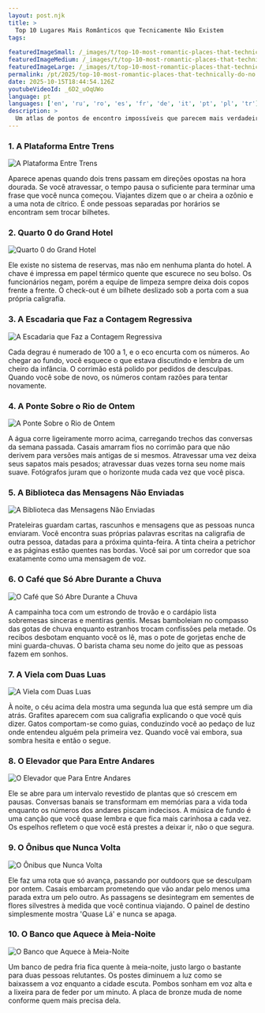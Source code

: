 ```yaml
---
layout: post.njk
title: >
  Top 10 Lugares Mais Românticos que Tecnicamente Não Existem
tags:
  
featuredImageSmall: /_images/t/top-10-most-romantic-places-that-technically-do-no-cover-pt-small.webp
featuredImageMedium: /_images/t/top-10-most-romantic-places-that-technically-do-no-cover-pt-medium.webp
featuredImageLarge: /_images/t/top-10-most-romantic-places-that-technically-do-no-cover-pt-large.webp
permalink: /pt/2025/top-10-most-romantic-places-that-technically-do-no.html
date: 2025-10-15T18:44:54.126Z
youtubeVideoId: _6D2_uOqUWo
language: pt
languages: ['en', 'ru', 'ro', 'es', 'fr', 'de', 'it', 'pt', 'pl', 'tr']
description: >
  Um atlas de pontos de encontro impossíveis que parecem mais verdadeiros que mapas, costurados por boatos, saudade e quase-encontros. Cada lugar é contraditório, íntimo e um pouco assustador na precisão com que parece certo.
---
```


### 1. A Plataforma Entre Trens

![A Plataforma Entre Trens](/_images/0/065d6a752f0a898a3b7a95cdd8068fc4-medium.webp)

Aparece apenas quando dois trens passam em direções opostas na hora dourada. Se você atravessar, o tempo pausa o suficiente para terminar uma frase que você nunca começou. Viajantes dizem que o ar cheira a ozônio e a uma nota de cítrico. É onde pessoas separadas por horários se encontram sem trocar bilhetes.

### 2. Quarto 0 do Grand Hotel

![Quarto 0 do Grand Hotel](/_images/6/6d8e2ccd9c0c7944c487197deb1f3e2d-medium.webp)

Ele existe no sistema de reservas, mas não em nenhuma planta do hotel. A chave é impressa em papel térmico quente que escurece no seu bolso. Os funcionários negam, porém a equipe de limpeza sempre deixa dois copos frente a frente. O check-out é um bilhete deslizado sob a porta com a sua própria caligrafia.

### 3. A Escadaria que Faz a Contagem Regressiva

![A Escadaria que Faz a Contagem Regressiva](/_images/4/485dc67a19c9ce508d6ffae38d7a46a0-medium.webp)

Cada degrau é numerado de 100 a 1, e o eco encurta com os números. Ao chegar ao fundo, você esquece o que estava discutindo e lembra de um cheiro da infância. O corrimão está polido por pedidos de desculpas. Quando você sobe de novo, os números contam razões para tentar novamente.

### 4. A Ponte Sobre o Rio de Ontem

![A Ponte Sobre o Rio de Ontem](/_images/4/43819ac66a26cac4855ab981d15030c0-medium.webp)

A água corre ligeiramente morro acima, carregando trechos das conversas da semana passada. Casais amarram fios no corrimão para que não derivem para versões mais antigas de si mesmos. Atravessar uma vez deixa seus sapatos mais pesados; atravessar duas vezes torna seu nome mais suave. Fotógrafos juram que o horizonte muda cada vez que você pisca.

### 5. A Biblioteca das Mensagens Não Enviadas

![A Biblioteca das Mensagens Não Enviadas](/_images/8/81269018f61cce12903b998d00be215a-medium.webp)

Prateleiras guardam cartas, rascunhos e mensagens que as pessoas nunca enviaram. Você encontra suas próprias palavras escritas na caligrafia de outra pessoa, datadas para a próxima quinta-feira. A tinta cheira a petrichor e as páginas estão quentes nas bordas. Você sai por um corredor que soa exatamente como uma mensagem de voz.

### 6. O Café que Só Abre Durante a Chuva

![O Café que Só Abre Durante a Chuva](/_images/b/b4fdf7b5f6c2427a609c9673adb2370b-medium.webp)

A campainha toca com um estrondo de trovão e o cardápio lista sobremesas sinceras e mentiras gentis. Mesas bamboleiam no compasso das gotas de chuva enquanto estranhos trocam confissões pela metade. Os recibos desbotam enquanto você os lê, mas o pote de gorjetas enche de mini guarda-chuvas. O barista chama seu nome do jeito que as pessoas fazem em sonhos.

### 7. A Viela com Duas Luas

![A Viela com Duas Luas](/_images/6/6ffa079c9a0ebbb4d178892c2ed122d7-medium.webp)

À noite, o céu acima dela mostra uma segunda lua que está sempre um dia atrás. Grafites aparecem com sua caligrafia explicando o que você quis dizer. Gatos comportam-se como guias, conduzindo você ao pedaço de luz onde entendeu alguém pela primeira vez. Quando você vai embora, sua sombra hesita e então o segue.

### 8. O Elevador que Para Entre Andares

![O Elevador que Para Entre Andares](/_images/5/578041bfd1c6ec6f8c282537416f24b8-medium.webp)

Ele se abre para um intervalo revestido de plantas que só crescem em pausas. Conversas banais se transformam em memórias para a vida toda enquanto os números dos andares piscam indecisos. A música de fundo é uma canção que você quase lembra e que fica mais carinhosa a cada vez. Os espelhos refletem o que você está prestes a deixar ir, não o que segura.

### 9. O Ônibus que Nunca Volta

![O Ônibus que Nunca Volta](/_images/d/d69ef36935837cb733e2569d0e1b7013-medium.webp)

Ele faz uma rota que só avança, passando por outdoors que se desculpam por ontem. Casais embarcam prometendo que vão andar pelo menos uma parada extra um pelo outro. As passagens se desintegram em sementes de flores silvestres à medida que você continua viajando. O painel de destino simplesmente mostra 'Quase Lá' e nunca se apaga.

### 10. O Banco que Aquece à Meia-Noite

![O Banco que Aquece à Meia-Noite](/_images/b/b1e8f20f7c29c3c6a3a7a95cfc9fa675-medium.webp)

Um banco de pedra fria fica quente à meia-noite, justo largo o bastante para duas pessoas relutantes. Os postes diminuem a luz como se baixassem a voz enquanto a cidade escuta. Pombos sonham em voz alta e a lixeira para de feder por um minuto. A placa de bronze muda de nome conforme quem mais precisa dela.

